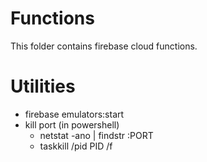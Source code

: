 # Functions
This folder contains firebase cloud functions.

# Utilities
- firebase emulators:start
- kill port (in powershell)
    - netstat -ano | findstr :PORT
    - taskkill /pid PID /f